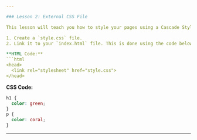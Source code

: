 ```yaml
---

### Lesson 2: External CSS File

This lesson will teach you how to style your pages using a Cascade Style Sheet. All the styling information for your website or app will live in a file called `style.css`.

1. Create a `style.css` file.
2. Link it to your `index.html` file. This is done using the code below, placed between the `<head>` tags.

**HTML Code:**
```html
<head>
  <link rel="stylesheet" href="style.css">
</head>
```

**CSS Code:**
```css
h1 {
  color: green;
}
p {
  color: coral;
}
```

---
```

